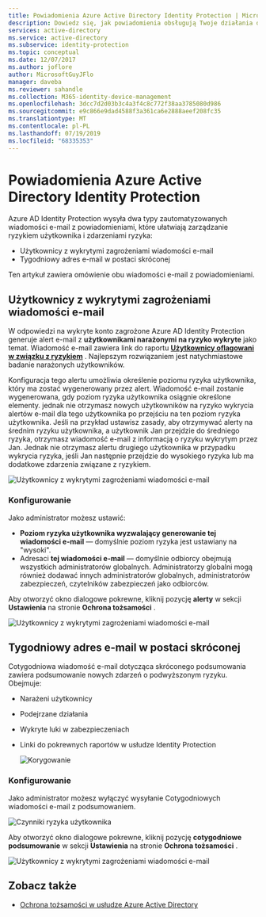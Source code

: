 ```yaml
---
title: Powiadomienia Azure Active Directory Identity Protection | Microsoft Docs
description: Dowiedz się, jak powiadomienia obsługują Twoje działania dochodzeniowe.
services: active-directory
ms.service: active-directory
ms.subservice: identity-protection
ms.topic: conceptual
ms.date: 12/07/2017
ms.author: joflore
author: MicrosoftGuyJFlo
manager: daveba
ms.reviewer: sahandle
ms.collection: M365-identity-device-management
ms.openlocfilehash: 3dcc7d2d03b3c4a3f4c8c772f38aa3785080d986
ms.sourcegitcommit: e9c866e9dad4588f3a361ca6e2888aeef208fc35
ms.translationtype: MT
ms.contentlocale: pl-PL
ms.lasthandoff: 07/19/2019
ms.locfileid: "68335353"
---
```

# <a name="azure-active-directory-identity-protection-notifications"></a>Powiadomienia Azure Active Directory Identity Protection

Azure AD Identity Protection wysyła dwa typy zautomatyzowanych wiadomości e-mail z powiadomieniami, które ułatwiają zarządzanie ryzykiem użytkownika i zdarzeniami ryzyka:

- Użytkownicy z wykrytymi zagrożeniami wiadomości e-mail
- Tygodniowy adres e-mail w postaci skróconej

Ten artykuł zawiera omówienie obu wiadomości e-mail z powiadomieniami.

## <a name="users-at-risk-detected-email"></a>Użytkownicy z wykrytymi zagrożeniami wiadomości e-mail

W odpowiedzi na wykryte konto zagrożone Azure AD Identity Protection generuje alert e-mail z **użytkownikami narażonymi na ryzyko wykryte** jako temat. Wiadomość e-mail zawiera link do raportu **[Użytkownicy oflagowani w związku z ryzykiem](../reports-monitoring/concept-user-at-risk.md)** . Najlepszym rozwiązaniem jest natychmiastowe badanie narażonych użytkowników.

Konfiguracja tego alertu umożliwia określenie poziomu ryzyka użytkownika, który ma zostać wygenerowany przez alert. Wiadomość e-mail zostanie wygenerowana, gdy poziom ryzyka użytkownika osiągnie określone elementy. jednak nie otrzymasz nowych użytkowników na ryzyko wykrycia alertów e-mail dla tego użytkownika po przejściu na ten poziom ryzyka użytkownika. Jeśli na przykład ustawisz zasady, aby otrzymywać alerty na średnim ryzyku użytkownika, a użytkownik Jan przejdzie do średniego ryzyka, otrzymasz wiadomość e-mail z informacją o ryzyku wykrytym przez Jan. Jednak nie otrzymasz alertu drugiego użytkownika w przypadku wykrycia ryzyka, jeśli Jan następnie przejdzie do wysokiego ryzyka lub ma dodatkowe zdarzenia związane z ryzykiem.

![Użytkownicy z wykrytymi zagrożeniami wiadomości e-mail](./media/notifications/01.png)

### <a name="configuration"></a>Konfigurowanie

Jako administrator możesz ustawić:

- **Poziom ryzyka użytkownika wyzwalający generowanie tej wiadomości e-mail** — domyślnie poziom ryzyka jest ustawiany na "wysoki".
- Adresaci **tej wiadomości e-mail** — domyślnie odbiorcy obejmują wszystkich administratorów globalnych. Administratorzy globalni mogą również dodawać innych administratorów globalnych, administratorów zabezpieczeń, czytelników zabezpieczeń jako odbiorców.  

Aby otworzyć okno dialogowe pokrewne, kliknij pozycję **alerty** w sekcji **Ustawienia** na stronie **Ochrona tożsamości** .

![Użytkownicy z wykrytymi zagrożeniami wiadomości e-mail](./media/notifications/05.png)

## <a name="weekly-digest-email"></a>Tygodniowy adres e-mail w postaci skróconej

Cotygodniowa wiadomość e-mail dotycząca skróconego podsumowania zawiera podsumowanie nowych zdarzeń o podwyższonym ryzyku.  
Obejmuje:

- Narażeni użytkownicy
- Podejrzane działania
- Wykryte luki w zabezpieczeniach
- Linki do pokrewnych raportów w usłudze Identity Protection

    ![Korygowanie](./media/notifications/400.png "Korygowanie")

### <a name="configuration"></a>Konfigurowanie

Jako administrator możesz wyłączyć wysyłanie Cotygodniowych wiadomości e-mail z podsumowaniem.

![Czynniki ryzyka użytkownika](./media/notifications/62.png "Czynniki ryzyka użytkownika")

Aby otworzyć okno dialogowe pokrewne, kliknij pozycję **cotygodniowe podsumowanie** w sekcji **Ustawienia** na stronie **Ochrona tożsamości** .

![Użytkownicy z wykrytymi zagrożeniami wiadomości e-mail](./media/notifications/04.png)

## <a name="see-also"></a>Zobacz także

- [Ochrona tożsamości w usłudze Azure Active Directory](../active-directory-identityprotection.md)
